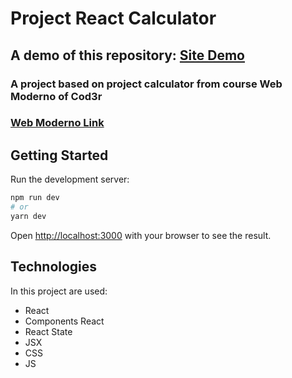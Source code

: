 <!--
Author: João Victor David de Oliveira (j.victordavid2@gmail.com)
README.md (c) 2022
Desc: description
Created:  2022-04-27T17:33:49.532Z
Modified: 2022-04-27T17:38:06.762Z
-->

# Project React Calculator

## A demo of this repository: [**Site Demo**](https://jvddavid.github.io/project-calculator/)

### A project based on project calculator from course Web Moderno of Cod3r

### <a href="https://www.udemy.com/course/curso-web/" >Web Moderno Link</a>

## Getting Started

Run the development server:

```bash
npm run dev
# or
yarn dev
```

Open [http://localhost:3000](http://localhost:3000) with your browser to see the result.

## Technologies
In this project are used:
- React
- Components React
- React State
- JSX
- CSS
- JS
